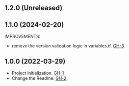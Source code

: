 ## 1.2.0 (Unreleased)

## 1.1.0 (2024-02-20)

IMPROVEMENTS:
- remove the version validation logic in variables.tf. [GH-3](https://github.com/alibabacloud-automation/terraform-alicloud-clickhouse/pull/3)


## 1.0.0 (2022-03-29)

- Project initialization. [GH-1](https://github.com/terraform-alicloud-modules/terraform-alicloud-clickhouse/pull/1)
- Change the Readme. [GH-2](https://github.com/terraform-alicloud-modules/terraform-alicloud-clickhouse/pull/2)